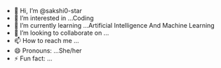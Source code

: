 - 👋 Hi, I’m @sakshi0-star
- 👀 I’m interested in ...Coding 
- 🌱 I’m currently learning ...Artificial Intelligence And Machine Learning
- 💞️ I’m looking to collaborate on ...
- 📫 How to reach me ...
- 😄 Pronouns: ...She/her
- ⚡ Fun fact: ...

<!---
sakshi0-star/sakshi0-star is a ✨ special ✨ repository because its `README.md` (this file) appears on your GitHub profile.
You can click the Preview link to take a look at your changes.
--->
